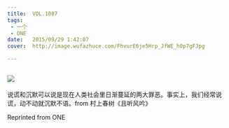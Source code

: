 ```yaml
---
title:	VOL.1087
tags:
 - 一个
 - ONE
date:	2015/09/29 1:42:07
cover:	http://image.wufazhuce.com/FhvurE6je5Hrp_JfWE_h0p7gFJpg

---
```

![](http://image.wufazhuce.com/FhvurE6je5Hrp_JfWE_h0p7gFJpg)
---

说谎和沉默可以说是现在人类社会里日渐蔓延的两大罪恶。事实上，我们经常说谎，动不动就沉默不语。from 村上春树《且听风吟》
 
Reprinted from ONE
